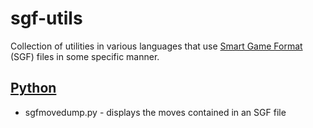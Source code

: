 # sgf-utils
Collection of utilities in various languages that use [Smart Game Format](http://www.red-bean.com/sgf/) (SGF) files in some specific manner.

## [Python](python/README.md)
* sgfmovedump.py - displays the moves contained in an SGF file
